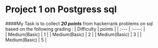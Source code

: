 # Project 1 on Postgress sql

####My Task is to collect ***20 points*** from hackerrank problems on sql based on the following grading :
| Difficulty      | points | 
| :---            | :----: |       
| Medium(Basic)   | 1      | 
| Medium(Basic)   | 2      | 
| Medium(Basic)   | 3      | 
| Medium(Basic)   | 5      | 


